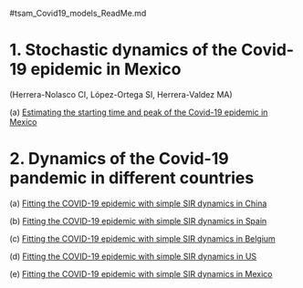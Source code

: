 #tsam_Covid19_models_ReadMe.md

# 1. Stochastic dynamics of the Covid-19 epidemic in Mexico
(Herrera-Nolasco CI, López-Ortega SI, Herrera-Valdez MA)

(a) [Estimating the starting time and peak of the Covid-19 epidemic in Mexico](../figures_COVID19_models/dam_COVID19_Mexico_InitialFit_Herrera-Valdez+Herrera-Nolasco_2020.png)

# 2. Dynamics of the Covid-19 pandemic in different countries

(a) [Fitting the COVID-19 epidemic with simple SIR dynamics in China](../figures_COVID19_dataAnalysis/dam_COVID19_JHU_phasePlane_China.png)

(b) [Fitting the COVID-19 epidemic with simple SIR dynamics in Spain](../figures_COVID19_dataAnalysis/dam_COVID19_JHU_phasePlane_Spain.png)

(c) [Fitting the COVID-19 epidemic with simple SIR dynamics in Belgium](../figures_COVID19_dataAnalysis/dam_COVID19_JHU_phasePlane_Belgium.png)

(d) [Fitting the COVID-19 epidemic with simple SIR dynamics in US](../figures_COVID19_dataAnalysis/dam_COVID19_JHU_phasePlane_US.png)

(e) [Fitting the COVID-19 epidemic with simple SIR dynamics in Mexico](../figures_COVID19_dataAnalysis/dam_COVID19_JHU_phasePlane_Mexico.png)
